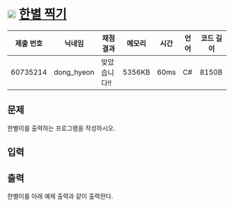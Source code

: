# <img width="20px"  src="https://d2gd6pc034wcta.cloudfront.net/tier/1.svg" class="solvedac-tier"> [한별 찍기](https://www.acmicpc.net/problem/24900) 

| 제출 번호 | 닉네임 | 채점 결과 | 메모리 | 시간 | 언어 | 코드 길이 |
|---|---|---|---|---|---|---|
|60735214|dong_hyeon|맞았습니다!! |5356KB|60ms|C#|8150B|

## 문제
<p>한별이를 출력하는 프로그램을 작성하시오.</p>

## 입력


## 출력
<p>한별이를 아래 예제 출력과 같이 출력한다.</p>

